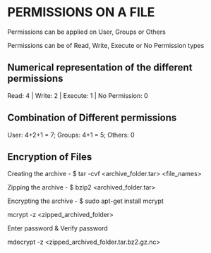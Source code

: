 # PERMISSIONS ON A FILE
Permissions can be applied on User, Groups or Others

Permissions can be of Read, Write, Execute or No Permission types

## Numerical representation of the different permissions
Read: 4 | Write: 2 | Execute: 1 | No Permission: 0

## Combination of Different permissions
User: 4+2+1 = 7; Groups: 4+1 = 5; Others: 0

## Encryption of Files
Creating the archive - $ tar -cvf <archive_folder.tar> <file_names>

Zipping the archive - $ bzip2 <archived_folder.tar>

Encrypting the archive - $ sudo apt-get install mcrypt

mcrypt -z <zipped_archived_folder>

Enter password & Verify password

mdecrypt -z <zipped_archived_folder.tar.bz2.gz.nc>
